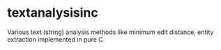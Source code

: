 # textanalysisinc
Various text (string) analysis methods like minimum edit distance, entity extraction implemented in pure C
